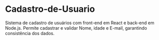 # Cadastro-de-Usuario
Sistema de cadastro de usuários com front-end em React e back-end em Node.js. Permite cadastrar e validar Nome, idade e E-mail, garantindo consistência dos dados.
